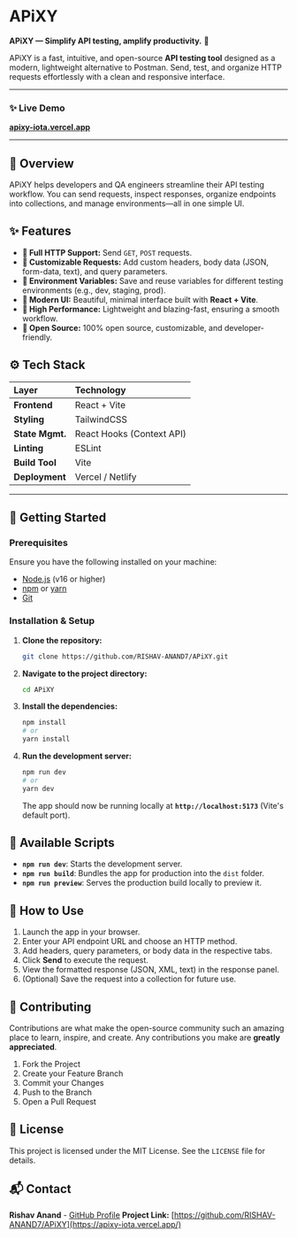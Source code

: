 # APiXY

**APiXY — Simplify API testing, amplify productivity.** 🚀

APiXY is a fast, intuitive, and open-source **API testing tool** designed as a modern, lightweight alternative to Postman. Send, test, and organize HTTP requests effortlessly with a clean and responsive interface.

-----

### ✨ Live Demo

**[apixy-iota.vercel.app](https://www.google.com/search?q=https://apixy-iota.vercel.app)**

-----

## 🧭 Overview

APiXY helps developers and QA engineers streamline their API testing workflow. You can send requests, inspect responses, organize endpoints into collections, and manage environments—all in one simple UI.

## ✨ Features

  - **🔹 Full HTTP Support:** Send `GET`, `POST` requests.
  - **🔹 Customizable Requests:** Add custom headers, body data (JSON, form-data, text), and query parameters.
  - **🔹 Environment Variables:** Save and reuse variables for different testing environments (e.g., dev, staging, prod).
  - **🔹 Modern UI:** Beautiful, minimal interface built with **React + Vite**.
  - **🔹 High Performance:** Lightweight and blazing-fast, ensuring a smooth workflow.
  - **🔹 Open Source:** 100% open source, customizable, and developer-friendly.

## ⚙️ Tech Stack

| Layer              | Technology                                   |
| :----------------- | :------------------------------------------- |
| **Frontend**       | React + Vite                                 |
| **Styling**        | TailwindCSS                                  |
| **State Mgmt.**    | React Hooks (Context API)                    |
| **Linting**        | ESLint                                       |
| **Build Tool**     | Vite                                         |
| **Deployment**     | Vercel / Netlify                             |

-----

## 🏁 Getting Started

### Prerequisites

Ensure you have the following installed on your machine:

  - [Node.js](https://nodejs.org/) (v16 or higher)
  - [npm](https://www.npmjs.com/) or [yarn](https://yarnpkg.com/)
  - [Git](https://git-scm.com/)

### Installation & Setup

1.  **Clone the repository:**

    ```bash
    git clone https://github.com/RISHAV-ANAND7/APiXY.git
    ```

2.  **Navigate to the project directory:**

    ```bash
    cd APiXY
    ```

3.  **Install the dependencies:**

    ```bash
    npm install
    # or
    yarn install
    ```

4.  **Run the development server:**

    ```bash
    npm run dev
    # or
    yarn dev
    ```

    The app should now be running locally at **`http://localhost:5173`** (Vite's default port).

## 📜 Available Scripts

  - **`npm run dev`**: Starts the development server.
  - **`npm run build`**: Bundles the app for production into the `dist` folder.
  - **`npm run preview`**: Serves the production build locally to preview it.

## 🧠 How to Use

1.  Launch the app in your browser.
2.  Enter your API endpoint URL and choose an HTTP method.
3.  Add headers, query parameters, or body data in the respective tabs.
4.  Click **Send** to execute the request.
5.  View the formatted response (JSON, XML, text) in the response panel.
6.  (Optional) Save the request into a collection for future use.

## 🤝 Contributing

Contributions are what make the open-source community such an amazing place to learn, inspire, and create. Any contributions you make are **greatly appreciated**.

1.  Fork the Project
2.  Create your Feature Branch 
3.  Commit your Changes 
4.  Push to the Branch 
5.  Open a Pull Request

## 📄 License

This project is licensed under the MIT License. See the `LICENSE` file for details.

## 📬 Contact

**Rishav Anand** - [GitHub Profile](https://www.google.com/search?q=https://github.com/RISHAV-ANAND7)
**Project Link:** [https://github.com/RISHAV-ANAND7/APiXY](https://apixy-iota.vercel.app/)

